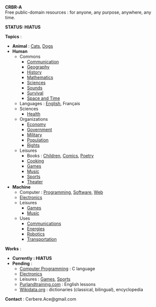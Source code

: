 **CRBR-A**  
Free public-domain resources : for anyone, any purpose, anywhere, any time.  

**STATUS: HIATUS**

**Topics** :  
+ **Animal** :
  [Cats](https://github.com/CRBR-A/AnimalCats),
  [Dogs](https://github.com/CRBR-A/AnimalDogs)  
+ **Human**  
  + Commons  
    - [Communication](https://github.com/CRBR-A/HumanCommonsCommunication)
    - [Geography](https://github.com/CRBR-A/HumanCommonsGeography)   
    - [History](https://github.com/CRBR-A/HumanCommonsHistory)   
    - [Mathematics](https://github.com/CRBR-A/HumanCommonsMathematics)  
    - [Sciences](https://github.com/CRBR-A/HumanCommonsSciences)  
    - [Sounds](https://github.com/CRBR-A/HumanCommonsSounds)  
    - [Survival](https://github.com/CRBR-A/HumanCommonsSurvival)  
    - [Space and Time](https://github.com/CRBR-A/HumanCommonsSpaceTime)  
  + Languages : 
    [English](https://github.com/CRBR-A/HumanLanguagesEnglish), Français  
  + Sciences  
    - [Health](https://github.com/CRBR-A/HumanSciencesHealth)  
  + Organizations 
    - [Economy](https://github.com/CRBR-A/HumanOrganizationsEconomy)  
    - [Government](https://github.com/CRBR-A/HumanOrganizationsGovernment)  
    - [Military](https://github.com/CRBR-A/HumanOrganizationsMilitary)  
    - [Population](https://github.com/CRBR-A/HumanOrganizationsPopulation)  
    - [Rights](https://github.com/CRBR-A/HumanOrganizationsRights)  
  + Leisures
    + Books :
     [Children](https://github.com/CRBR-A/HumanLeisuresBooksChildren),
     [Comics](https://github.com/CRBR-A/HumanLeisuresBooksComics), 
     [Poetry](https://github.com/CRBR-A/HumanLeisuresBooksPoetry)  
    + [Cooking](https://github.com/CRBR-A/HumanLeisuresCooking)  
    + [Games](https://github.com/CRBR-A/HumanLeisuresGames)  
    + [Music](https://github.com/CRBR-A/HumanLeisuresMusic)  
    + [Sports](https://github.com/CRBR-A/HumanLeisuresSports)  
    + [Theater](https://github.com/CRBR-A/HumanLeisuresTheater)  
+ **Machine**  
  + Computer : 
    [Programming](https://github.com/CRBR-A/MachineComputerProgramming),
    [Software](https://github.com/CRBR-A/MachineComputerSoftware),
    [Web](https://github.com/CRBR-A/MachineComputerWeb)  
  + [Electronics](https://github.com/CRBR-A/MachineElectronics)    
  + Leisures  
    + [Games](https://github.com/CRBR-A/MachineLeisuresGames)  
    + [Music](https://github.com/CRBR-A/MachineLeisuresMusic)  
  + Uses
    + [Communications](https://github.com/CRBR-A/MachineUsesCommunications)  
    + [Energies](https://github.com/CRBR-A/MachineUsesEnergies)  
    + [Robotics](https://github.com/CRBR-A/MachineUsesRobotics)  
    + [Transportation](https://github.com/CRBR-A/MachineUsesTransportation)  
  
**Works** :  
+ **Currently : HIATUS**
+ **Pending** :  
  - [Computer Programming](https://github.com/CRBR-A/MachineComputerProgramming) : C language  
  - [Electronics](https://github.com/CRBR-A/MachineElectronics)    
  - Leisures : [Games](https://github.com/CRBR-A/HumanLeisuresGames), [Sports](https://github.com/CRBR-A/HumanLeisuresSports)
  - [Purlandtraining.com](https://purlandtraining.com/) : English lessons  
  - [Wikidata.org](https://www.wikidata.org/) : dictionaries (classical, bilingual), encyclopedia  

  
**Contact** : 
<code><!-- &#x20; --></code>&#x43;&#x65;&#x72;&#x62;&#x65;&#x72;&#x65;<span><!-- &#x40; --></span>&#x2E;&#x41;&#x63;&#x65;<span><!-- &#x40; --></span>&#x40;&#x67;&#x6D;&#x61;<span><!-- &#x40; --></span>&#x69;<span><!-- &#x40; --></span>&#x6C;&#x2E;&#x63;&#x6F;&#x6D;<code><!-- &#x20; --></code>  
